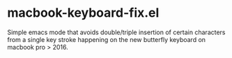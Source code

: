 # macbook-keyboard-fix.el
Simple emacs mode that avoids double/triple insertion of certain characters from a single key stroke happening on the new butterfly keyboard on macbook pro > 2016.
